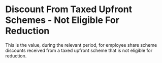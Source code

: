 # Discount From Taxed Upfront Schemes - Not Eligible For Reduction
This is the value, during the relevant period, for employee share scheme discounts received from a taxed upfront scheme that is not eligible for reduction.